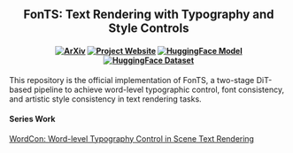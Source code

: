 <h2 align="center"> FonTS: Text Rendering with Typography and Style Controls
</h2>

<h4 align="center">

[![ArXiv](https://img.shields.io/badge/ArXiv-2412.00136-b31b1b.svg)](https://arxiv.org/abs/2412.00136) [![Project Website](https://img.shields.io/badge/Project-Website-green.svg)](https://wendashi.github.io/FonTS-Page/)  [![HuggingFace Model](https://img.shields.io/badge/🤗_HuggingFace-Model-ffbd45.svg)](https://huggingface.co/SSS/FonTS-SCA) [![HuggingFace Dataset](https://img.shields.io/badge/🤗_HuggingFace-Dataset-ffbd45.svg)](https://huggingface.co/datasets/SSS/style_fonts_img)

</h4>

This repository is the official implementation of FonTS, a two-stage DiT-based pipeline to achieve word-level typographic control, font consistency, and artistic style consistency in text rendering tasks.

#### Series Work
[WordCon: Word-level Typography Control in Scene Text Rendering](https://wendashi.github.io/WordCon-Page/)

